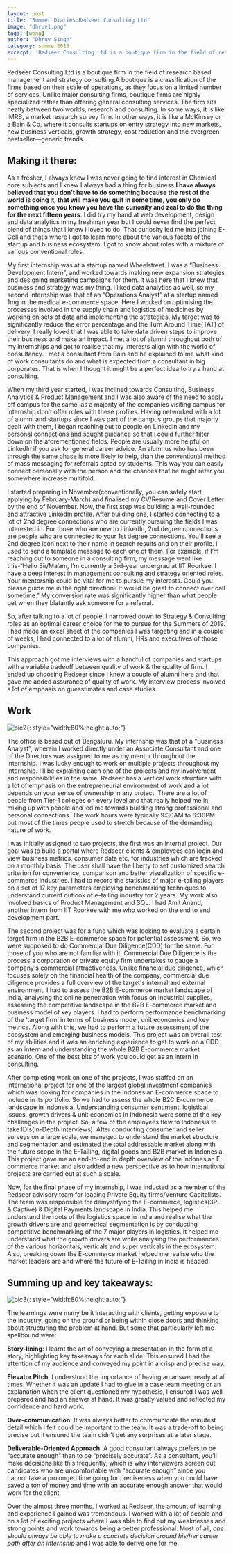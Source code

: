 ```yaml
---
layout: post
title: "Summer Diaries:Redseer Consulting Ltd"
image: "dhruv1.png"
tags: [wona]
author: "Dhruv Singh"
category: summer2019
excerpt: 'Redseer Consulting Ltd is a boutique firm in the field of research based management and strategy consulting.'
---
```


Redseer Consulting Ltd is a boutique firm in the field of research based management and strategy consulting.A boutique is a classification of the firms based on their scale of operations, as they focus on a limited number of services. Unlike major consulting firms, boutique firms are highly specialized rather than offering general consulting services.
The firm sits neatly between two worlds, research and consulting. In some ways, it is like IMRB, a market research survey firm. In other ways, it is like a McKinsey or a Bain & Co, where it consults startups on entry strategy into new markets, new business verticals, growth strategy, cost reduction and the evergreen bestseller—generic trends.

## Making it there:

As a fresher, I always knew I was never going to find interest in Chemical core subjects and I knew I always had a thing for business.**I have always believed that you don’t have to do something because the rest of the world is doing it, that will make you quit in some time, you only do something once you know you have the curiosity and zeal to do the thing for the next fifteen years**. I did try my hand at web development, design and data analytics in my freshman year but I could never find the perfect blend of things that I knew I loved to do. That curiosity led me into joining E-Cell and that’s where I got to learn more about the various facets of the startup and business ecosystem. I got to know about roles with a mixture of various conventional roles. 

My first internship was at a startup named Wheelstreet. I was a “Business Development Intern”, and worked towards making new expansion strategies and designing marketing campaigns for them. It was here that I knew that business and strategy was my thing. I liked data analytics as well, so my second internship was that of an “Operations Analyst” at a startup named 1mg in the medical e-commerce space. Here I worked on optimising the processes involved in the supply chain and logistics of medicines by working on sets of data and implementing the strategies. My target was to significantly reduce the error percentage and the Turn Around Time(TAT) of delivery. I really loved that I was able to take data driven steps to improve their business and make an impact. I met a lot of alumni throughout both of my internships and got to realise that my interests align with the world of consultancy. I met a consultant from Bain and he explained to me what kind of work consultants do and what is expected from a consultant in big corporates. That is when I thought it might be a perfect idea to try a hand at consulting.

When my third year started, I was inclined towards Consulting, Business Analytics & Product Management and I was also aware of the need to apply off campus for the same, as a majority of the companies visiting campus for internship don’t offer roles with these profiles. Having networked with a lot of alumni and startups since I was part of the campus groups that majorly dealt with them, I began reaching out to people on LinkedIn and my personal connections and sought guidance so that I could further filter down on the aforementioned fields. People are usually more helpful on LinkedIn if you ask for general career advice. An alumnus who has been through the same phase is more likely to help, than the conventional method of mass messaging for referrals opted by students. This way you can easily connect personally with the person and the chances that he might refer you somewhere increase multifold.

I started preparing in November(conventionally, you can safely start applying by February-March) and finalised my CV/Resume and Cover Letter by the end of November. Now, the first step was building a well-rounded and attractive LinkedIn profile. After building one, I started connecting to a lot of 2nd degree connections who are currently pursuing the fields I was interested in. For those who are new to LinkedIn, 2nd degree connections are people who are connected to your 1st degree connections. You'll see a 2nd degree icon next to their name in search results and on their profile. I used to send a template message to each one of them. For example, if I’m reaching out to someone in a consulting firm, my message went like this-“Hello Sir/Ma’am, I’m currently a 3rd-year undergrad at IIT Roorkee. I have a deep interest in management consulting and strategy oriented roles. Your mentorship could be vital for me to pursue my interests. Could you please guide me in the right direction? It would be great to connect over call sometime.” My conversion rate was significantly higher than what people get when they blatantly ask someone for a referral. 


So, after talking to a lot of people, I narrowed down to Strategy & Consulting roles as an optimal career choice for me to pursue for the Summers of 2019. I had made an excel sheet of the companies I was targeting and in a couple of weeks, I had connected to a lot of alumni, HRs and executives of those companies.

This approach got me interviews with a handful of companies and startups with a variable tradeoff between quality of work & the quality of firm. I ended up choosing Redseer since I knew a couple of alumni here and that gave me added assurance of quality of work. My interview process involved a lot of emphasis on guesstimates and case studies.


## Work

![pic2](/images/posts/dhruv2.png){: style="width:80%;height:auto;"}


The office is based out of Bengaluru. My internship was that of a “Business Analyst”, wherein I worked directly under an Associate Consultant and one of the Directors was assigned to me as my mentor throughout the internship. I was lucky enough to work on multiple projects throughout my internship. I’ll be explaining each one of the projects and my involvement and responsibilities in the same. Redseer has a vertical work structure with a lot of emphasis on the entrepreneurial environment of work and a lot depends on your sense of ownership in any project. There are a lot of people from Tier-1 colleges on every level and that really helped me in mixing up with people and led me towards building strong professional and personal connections. The work hours were typically 9:30AM to 6:30PM but most of the times people used to stretch because of the demanding nature of work.

I was initially assigned to two projects, the first was an internal project. Our goal was to build a portal where Redseer clients & employees can login and view business metrics, consumer data etc. for industries which are tracked on a monthly basis. The user shall have the liberty to set customized search criterion for convenience, comparison and better visualization of specific e-commerce industries. I had to record the statistics of major e-tailing players on a set of 17 key parameters employing benchmarking techniques to understand current outlook of e-tailing industry for 2 years. My work also involved basics of Product Management and SQL. I had Amit Anand, another intern from IIT Roorkee with me who worked on the end to end development part.

The second project was for a fund which was looking to evaluate a certain target firm in the B2B E-commerce space for potential assessment. So, we were supposed to do Commercial Due Diligence(CDD) for the same. For those of you who are not familiar with it, Commercial Due Diligence is the process a corporation or private equity firm undertakes to gauge a company's commercial attractiveness. Unlike financial due diligence, which focuses solely on the financial health of the company, commercial due diligence provides a full overview of the target's internal and external environment. I had to assess the B2B E-commerce market landscape of India, analysing the online penetration with focus on Industrial supplies, assessing the competitive landscape in the B2B E-commerce market and business model of key players. I had to perform performance benchmarking of the ‘target firm’ in terms of business model, unit economics and key metrics. Along with this, we had to perform a future assessment of the ecosystem and emerging business models. This project was an overall test of my abilities and it was an enriching experience to get to work on a CDD as an intern and understanding the whole B2B E-commerce market scenario. One of the best bits of work you could get as an intern in consulting.


After completing work on one of the projects, I was staffed on an international project for one of the largest global investment companies which was looking for companies in the Indonesian E-commerce space to include in its portfolio. So we had to assess the whole B2C E-commerce landscape in Indonesia. Understanding consumer sentiment, logistical issues, growth drivers & unit economics in Indonesia were some of the key challenges in the project. So, a few of the employees flew to Indonesia to take IDIs(In-Depth Interviews). After conducting consumer and seller surveys on a large scale, we managed to understand the market structure and segmentation and estimated the total addressable market along with the future scope in the E-Tailing, digital goods and B2B market in Indonesia. This project gave me an end-to-end in depth overview of the Indonesian E-commerce market and also added a new perspective as to how international projects are carried out at such a scale.


Now, for the final phase of my internship, I was inducted as a member of the Redseer advisory team for leading Private Equity firms/Venture Capitalists.
The team was responsible for demystifying the E-commerce, logistics(3PL & Captive) & Digital Payments landscape in India. This helped me understand the roots of the logistics space in India and realise what the growth drivers are and geometrical segmentation is by conducting competitive benchmarking of the 7 major players in logistics. It helped me understand what the growth drivers are while analysing the performances of the various horizontals, verticals and super verticals in the ecosystem. Also, breaking down the E-commerce market helped me realise who the market leaders are and where the future of E-Tailing in India is headed.



## Summing up and key takeaways:

![pic3](/images/posts/dhruv.png){: style="width:80%;height:auto;"}

The learnings were many be it interacting with clients, getting exposure to the industry, going on the ground or being within close doors and thinking about structuring the problem at hand. But some that particularly left me spellbound were:

**Story-lining**: I learnt the art of conveying a presentation in the form of a story, highlighting key takeaways for each slide. This ensured I had the attention of my audience and conveyed my point in a crisp and precise way.
 
**Elevator Pitch**: I understood the importance of having an answer ready at all times. Whether it was an update I had to give in a case team meeting or an explanation when the client questioned my hypothesis, I ensured I was well prepared and had an answer at hand. It was greatly valued and reflected my confidence and hard work.
 
**Over-communication**: It was always better to communicate the minutest detail which I felt could be important to the team. It was a trade-off to being precise but it ensured the team didn’t get any surprises at a later stage.
 
**Deliverable-Oriented Approach**: A good consultant always prefers to be “accurate enough” than to be “precisely accurate”. As a consultant, you’ll make decisions like this frequently, which is why interviewers screen out candidates who are uncomfortable with “accurate enough” since you cannot take a prolonged time going for preciseness when you could have saved a ton of money and time with an accurate enough answer that would work for the client.


Over the almost three months, I worked at Redseer, the amount of learning and experience I gained was tremendous. I worked with a lot of people and on a lot of exciting projects  where I was able to find out my weaknesses and strong points and work towards being a better professional. Most of all, *one should always be able to make a concrete decision around his/her career path after an internship* and I was able to derive one for me.


